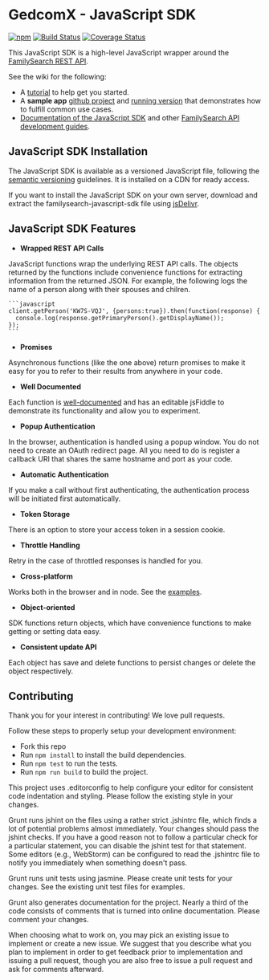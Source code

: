 # GedcomX - JavaScript SDK

[![npm](https://img.shields.io/npm/v/familysearch-javascript-sdk.svg)]()
[![Build Status](https://travis-ci.org/FamilySearch/familysearch-javascript-sdk.png)](https://travis-ci.org/FamilySearch/familysearch-javascript-sdk)
[![Coverage Status](https://coveralls.io/repos/FamilySearch/familysearch-javascript-sdk/badge.svg?branch=master)](https://coveralls.io/r/FamilySearch/familysearch-javascript-sdk?branch=master)

This JavaScript SDK is a high-level JavaScript wrapper around the [FamilySearch REST API](https://familysearch.org/developers/docs/api/resources).

See the wiki for the following:

* A [tutorial](https://github.com/FamilySearch/familysearch-javascript-sdk/wiki) to help get you started.
* A **sample app** [github project](https://github.com/FamilySearch/javascript-sdk-sample-app) and [running version](https://github.com/FamilySearch/javascript-sdk-sample-app) that demonstrates how to fulfill common use cases.
* [Documentation of the JavaScript SDK](http://familysearch.github.io/familysearch-javascript-sdk/) and other [FamilySearch API development guides](https://familysearch.org/developers/docs/guides).

## JavaScript SDK Installation

The JavaScript SDK is available as a versioned JavaScript file, following the [semantic versioning](http://semver.org/) guidelines. It is installed on a CDN for ready access.

If you want to install the JavaScript SDK on your own server, download and extract the familysearch-javascript-sdk file using [jsDelivr](http://www.jsdelivr.com/#!familysearch-javascript-sdk).


## JavaScript SDK Features

* **Wrapped REST API Calls**

 JavaScript functions wrap the underlying REST API calls.
The objects returned by the functions include convenience functions for extracting information from the returned JSON.
For example, the following logs the name of a person along with their spouses and chilren.

    ```javascript
    client.getPerson('KW7S-VQJ', {persons:true}).then(function(response) {
      console.log(response.getPrimaryPerson().getDisplayName());
    });
    ```

* **Promises**

 Asynchronous functions (like the one above) return promises to make it easy for you to refer to their results from anywhere in your code.

* **Well Documented**

 Each function is [well-documented](http://familysearch.github.io/familysearch-javascript-sdk)
and has an editable jsFiddle to demonstrate its functionality and allow you to experiment.

* **Popup Authentication**

 In the browser, authentication is handled using a popup window. You do not need to create an OAuth redirect page.
All you need to do is register a callback URI that shares the same hostname and port as your code.

* **Automatic Authentication**

 If you make a call without first authenticating, the authentication process will be initiated first automatically.

* **Token Storage**

 There is an option to store your access token in a session cookie.

* **Throttle Handling**

 Retry in the case of throttled responses is handled for you.

* **Cross-platform**

 Works both in the browser and in node. See the [examples](https://github.com/FamilySearch/familysearch-javascript-sdk/tree/master/examples).

* **Object-oriented**

 SDK functions return objects, which have convenience functions to make getting or setting data easy.

* **Consistent update API**

 Each object has save and delete functions to persist changes or delete the object respectively.


## Contributing

Thank you for your interest in contributing! We love pull requests.

Follow these steps to properly setup your development environment:

* Fork this repo
* Run `npm install` to install the build dependencies.
* Run `npm test` to run the tests.
* Run `npm run build` to build the project.

This project uses .editorconfig to help configure your editor for consistent code indentation and styling.
Please follow the existing style in your changes.

Grunt runs jshint on the files using a rather strict .jshintrc file, which finds a lot of potential problems almost immediately.
Your changes should pass the jshint checks.
If you have a good reason not to follow a particular check for a particular statement,
you can disable the jshint test for that statement.
Some editors (e.g., WebStorm) can be configured to read the .jshintrc file to notify you immediately when something doesn't pass.

Grunt runs unit tests using jasmine. Please create unit tests for your changes.
See the existing unit test files for examples.

Grunt also generates documentation for the project.
Nearly a third of the code consists of comments that is turned into online documentation.
Please comment your changes.

When choosing what to work on, you may pick an existing issue to implement or create a new issue.
We suggest that you describe what you plan to implement in order to get feedback prior to implementation and
issuing a pull request, though you are also free to issue a pull request and ask for comments afterward.
